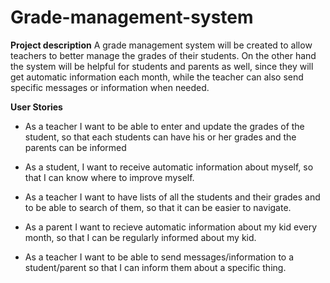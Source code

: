 # Grade-management-system

**Project description**
A grade management system will be created to allow teachers to better manage the grades of their students. On the other hand the system will be helpful for students and parents as well, since they will get automatic information each month, while the teacher can also send specific messages or information when needed. 


**User Stories**
- As a teacher I want to be able to enter and update the grades of the student, so that each students can have his or her grades and the parents can be informed

- As a student, I want to receive automatic information about myself, so that I can know where to improve myself.

- As a teacher I want to  have lists of all the students and their grades and to be able to search of them, so that it can be easier to navigate.

- As a parent I want to recieve automatic information about my kid every month, so that I can be regularly informed about my kid.

- As a teacher I want to be able to send messages/information to a student/parent so that I can inform them about a specific thing.
